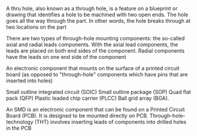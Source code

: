 A thru hole, also known as a through  hole, is a feature on a blueprint or drawing that identifies a hole to be machined with two open ends. The hole goes all the way through the part. In other words, the hole breaks through at two locations on the part

There are two types of through-hole mounting components: the so-called axial and radial leads components. With the axial lead components, the leads are placed on both end sides of the component. Radial components have the leads on one end side of the component

An electronic component that mounts on the surface of a printed circuit board (as opposed to "through-hole" components which have pins that are inserted into holes)

Small outline integrated circuit (SOIC)
Small outline package (SOP)
Quad flat pack (QFP)
Plastic leaded chip carrier (PLCC)
Ball grid array (BGA).

An SMD is an electronic component that can be found on a Printed Circuit Board (PCB). It is designed to be mounted directly on PCB. Through-hole-technology (THT) involves inserting leads of components into drilled holes in the PCB

